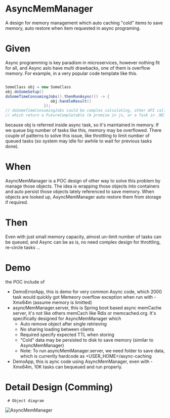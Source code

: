 # AsyncMemManager
A design for memory management which auto caching "cold" items to save memory, auto restore when item requested in async programing.

# Given
Async programming is key paradism in microservices, however nothing fit for all, and Async aslo have multi drawbacks, one of them is overflow memory. For example, in a very popular code template like this.

```java

SomeClass obj = new SomeClass
obj.doSomeSetup()
doSomeTimeConsumingJobs().thenRunAsync(() -> {
                    obj.handleResult()
                 }); 
// doSomeTimeConsumingJobs could be complex calculating, other API calling, database reading 
// which return a FutureCompletable (A promise in js, or a Task in .NET) ...
```              
              
because obj is referred inside async task, so it's maintained in memory. If we queue big number of tasks like this, memory may be overflowed.
There couple of patterns to solve this issue, like throttling to limit number of queued tasks (so system may idle for awhile to wait for previous tasks done). 

# When
AsyncMemManager is a POC design of other way to solve this problem by manage those objects. The idea is wrapping those objects into containers and auto persist those objects lately referenced to save memory. When objects are looked up, AsyncMemManager auto restore them from storage if required.

# Then
Even with just small memory capacity, almost un-limit number of tasks can be queued, and Async can be as is, no need complex design for throttling, re-circle tasks ...

# Demo
the POC include of 
- DemoErrorApp, this is demo for very common Async code, which 2000 task would quickly got Memeory overflow exception when run with -Xmx64m (assume memory is limitted)
- asyncMemManager.server, this is Spring boot based async memCache server, it's not like others memCach like Rdis or memcached.org. It's specifically designed for AsyncMemManager which
    + Auto remove object after single retrieving 
    + No sharing loading between clients
    + Required specify expected TTL when storing
    + "Cold" data may be persisted to disk to save memory (similar to AsyncMemManager)
    + Note: To run asyncMemManager.server, we need folder to save data, which is currently hardcode as <USER_HOME>/async-caching
- DemoApp, this is aync code using AsyncMemManager, even with -Xmx64m, 10K tasks can bequeued and run properly.

# Detail Design (Comming)
     # Object diagram
![AsyncMemManager](https://user-images.githubusercontent.com/46674635/123992309-2047e500-d991-11eb-9085-6da9d4f4742c.png)
   
